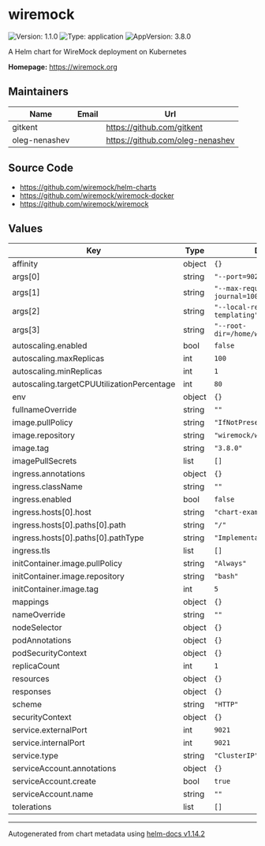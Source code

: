 # wiremock

![Version: 1.1.0](https://img.shields.io/badge/Version-1.1.0-informational?style=flat-square) ![Type: application](https://img.shields.io/badge/Type-application-informational?style=flat-square) ![AppVersion: 3.8.0](https://img.shields.io/badge/AppVersion-3.8.0-informational?style=flat-square)

A Helm chart for WireMock deployment on Kubernetes

**Homepage:** <https://wiremock.org>

## Maintainers

| Name | Email | Url |
| ---- | ------ | --- |
| gitkent |  | <https://github.com/gitkent> |
| oleg-nenashev |  | <https://github.com/oleg-nenashev> |

## Source Code

* <https://github.com/wiremock/helm-charts>
* <https://github.com/wiremock/wiremock-docker>
* <https://github.com/wiremock/wiremock>

## Values

| Key | Type | Default | Description |
|-----|------|---------|-------------|
| affinity | object | `{}` |  |
| args[0] | string | `"--port=9021"` |  |
| args[1] | string | `"--max-request-journal=1000"` |  |
| args[2] | string | `"--local-response-templating"` |  |
| args[3] | string | `"--root-dir=/home/wiremock/storage"` |  |
| autoscaling.enabled | bool | `false` |  |
| autoscaling.maxReplicas | int | `100` |  |
| autoscaling.minReplicas | int | `1` |  |
| autoscaling.targetCPUUtilizationPercentage | int | `80` |  |
| env | object | `{}` |  |
| fullnameOverride | string | `""` |  |
| image.pullPolicy | string | `"IfNotPresent"` |  |
| image.repository | string | `"wiremock/wiremock"` |  |
| image.tag | string | `"3.8.0"` |  |
| imagePullSecrets | list | `[]` |  |
| ingress.annotations | object | `{}` |  |
| ingress.className | string | `""` |  |
| ingress.enabled | bool | `false` |  |
| ingress.hosts[0].host | string | `"chart-example.local"` |  |
| ingress.hosts[0].paths[0].path | string | `"/"` |  |
| ingress.hosts[0].paths[0].pathType | string | `"ImplementationSpecific"` |  |
| ingress.tls | list | `[]` |  |
| initContainer.image.pullPolicy | string | `"Always"` |  |
| initContainer.image.repository | string | `"bash"` |  |
| initContainer.image.tag | int | `5` |  |
| mappings | object | `{}` |  |
| nameOverride | string | `""` |  |
| nodeSelector | object | `{}` |  |
| podAnnotations | object | `{}` |  |
| podSecurityContext | object | `{}` |  |
| replicaCount | int | `1` |  |
| resources | object | `{}` |  |
| responses | object | `{}` |  |
| scheme | string | `"HTTP"` |  |
| securityContext | object | `{}` |  |
| service.externalPort | int | `9021` |  |
| service.internalPort | int | `9021` |  |
| service.type | string | `"ClusterIP"` |  |
| serviceAccount.annotations | object | `{}` |  |
| serviceAccount.create | bool | `true` |  |
| serviceAccount.name | string | `""` |  |
| tolerations | list | `[]` |  |

----------------------------------------------
Autogenerated from chart metadata using [helm-docs v1.14.2](https://github.com/norwoodj/helm-docs/releases/v1.14.2)
